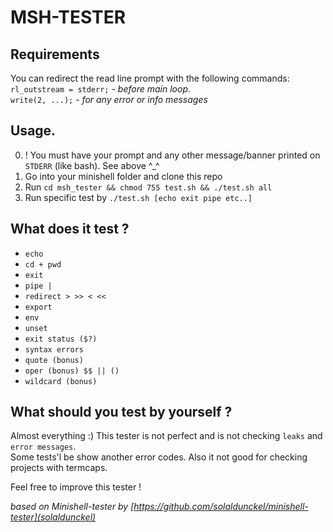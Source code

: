 # MSH-TESTER  

## Requirements

You can redirect the read line prompt with the following commands:  
``rl_outstream = stderr;`` - *before main loop*.  
``write(2, ...);`` - *for any error or info messages*  

## Usage. 
0. ! You must have your prompt and any other message/banner printed on ``STDERR`` (like bash). See above ^_^
1. Go into your minishell folder and clone this repo
2. Run ``cd msh_tester && chmod 755 test.sh && ./test.sh all``
3. Run specific test by ``./test.sh [echo exit pipe etc..]``

## What does it test ?

- ``echo``
- ``cd + pwd``
- ``exit``
- ``pipe |``
- ``redirect > >> < << ``
- ``export``
- ``env``
- ``unset``
- ``exit status ($?)``
- ``syntax errors``
- ``quote (bonus)``
- ``oper (bonus) $$ || ()``
- ``wildcard (bonus)``

## What should you test by yourself ?

Almost everything :) This tester is not perfect and is not checking ``leaks`` and ``error messages``.<br>
Some tests'l be show another error codes.
Also it not good for checking projects with termcaps.

Feel free to improve this tester !

*based on Minishell-tester by [https://github.com/solaldunckel/minishell-tester](solaldunckel)* 

